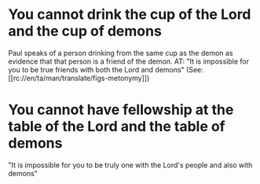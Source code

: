 # You cannot drink the cup of the Lord and the cup of demons

Paul speaks of a person drinking from the same cup as the demon as evidence that that person is a friend of the demon. AT: "It is impossible for you to be true friends with both the Lord and demons" (See: [[rc://en/ta/man/translate/figs-metonymy]])

# You cannot have fellowship at the table of the Lord and the table of demons

"It is impossible for you to be truly one with the Lord's people and also with demons"

